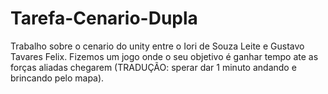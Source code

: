 # Tarefa-Cenario-Dupla
Trabalho sobre o cenario do unity entre o Iori de Souza Leite e Gustavo Tavares Felix. Fizemos um jogo onde o seu objetivo é ganhar tempo ate as forças aliadas chegarem (TRADUÇÃO: sperar dar 1 minuto andando e brincando pelo mapa).
